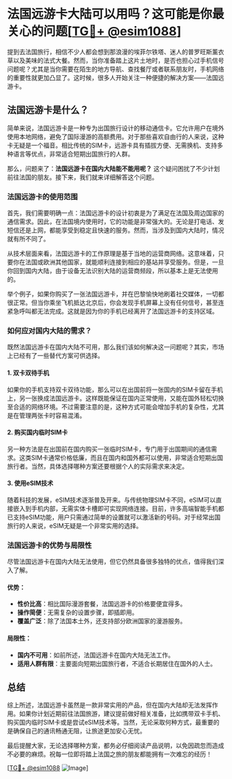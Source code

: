 # 法国远游卡大陆可以用吗？这可能是你最关心的问题[[TG💪+ @esim1088](https://t.me/s/esim1088)]

提到去法国旅行，相信不少人都会想到那浪漫的埃菲尔铁塔、迷人的普罗旺斯薰衣草以及美味的法式大餐。然而，当你准备踏上这片土地时，是否也担心过手机信号问题呢？尤其是当你需要在陌生的地方导航、查找餐厅或者联系朋友时，手机网络的重要性就更加凸显了。这时候，很多人开始关注一种便捷的解决方案——法国远游卡。

## 法国远游卡是什么？

简单来说，法国远游卡是一种专为出国旅行设计的移动通信卡。它允许用户在境外使用本地网络，避免了国际漫游的高额费用。对于那些喜欢自由行的人来说，这种卡无疑是一个福音。相比传统的SIM卡，远游卡具有插拔方便、无需换机、支持多种语言等优点，非常适合短期出国旅行的人群。

那么，问题来了：**法国远游卡在国内大陆能不能用呢？** 这个疑问困扰了不少计划前往法国的朋友。接下来，我们就来详细解答这个问题。

### 法国远游卡的使用范围

首先，我们需要明确一点：法国远游卡的设计初衷是为了满足在法国及周边国家的通信需求。因此，在法国境内使用时，它的功能是非常强大的。无论是打电话、发短信还是上网，都能享受到稳定且快速的服务。然而，当涉及到国内大陆时，情况就有所不同了。

从技术层面来看，法国远游卡的工作原理是基于当地的运营商网络。这意味着，只要你在法国或欧洲其他国家，就能顺利连接到相应的基站并享受服务。但是，一旦你回到国内大陆，由于设备无法识别大陆的运营商频段，所以基本上是无法使用的。

举个例子，如果你购买了一张法国远游卡，并在巴黎愉快地刷着社交媒体，一切都很正常。但当你乘坐飞机抵达北京后，你会发现手机屏幕上没有任何信号，甚至连紧急呼叫都无法完成。这就是因为你的手机已经离开了法国远游卡的支持区域。

### 如何应对国内大陆的需求？

既然法国远游卡在国内大陆不可用，那么我们该如何解决这一问题呢？其实，市场上已经有了一些替代方案可供选择。

#### 1. **双卡双待手机**
如果你的手机支持双卡双待功能，那么可以在出国前将一张国内的SIM卡留在手机上，另一张换成法国远游卡。这样既能保证在国内正常使用，又能在国外轻松切换至合适的网络环境。不过需要注意的是，这种方式可能会增加手机的复杂性，尤其是在管理两张卡时容易混淆。

#### 2. **购买国内临时SIM卡**
另一种方法是在出国前在国内购买一张临时SIM卡，专门用于出国期间的通信需求。这类SIM卡通常价格低廉，而且在国内和国外都可以使用，非常适合短期出国旅行者。当然，具体选择哪种方案还要根据个人的实际需求来决定。

#### 3. **使用eSIM技术**
随着科技的发展，eSIM技术逐渐普及开来。与传统物理SIM卡不同，eSIM可以直接嵌入到手机内部，无需实体卡槽即可实现网络连接。目前，许多高端智能手机都已支持eSIM功能，用户只需通过简单的设置就可以激活新的号码。对于经常出国旅行的人来说，eSIM无疑是一个非常实用的选择。

### 法国远游卡的优势与局限性

尽管法国远游卡在国内大陆无法使用，但它仍然具备很多独特的优点，值得我们深入了解。

#### 优势：
- **性价比高**：相比国际漫游套餐，法国远游卡的价格要便宜得多。
- **操作简便**：无需复杂的设置步骤，即插即用。
- **覆盖广泛**：除了法国本土外，还支持部分欧洲国家的漫游服务。

#### 局限性：
- **国内不可用**：如前所述，法国远游卡在国内大陆无法工作。
- **适用人群有限**：主要面向短期出国旅行者，不适合长期居住在国外的人士。

## 总结

综上所述，法国远游卡虽然是一款非常实用的产品，但在国内大陆却无法发挥作用。如果你计划近期前往法国旅游，建议提前做好相关准备，比如携带双卡手机、购买国内临时SIM卡或是尝试eSIM技术等。当然，无论采取何种方式，最重要的是确保自己的通讯畅通无阻，让旅途更加安心无忧。

最后提醒大家，无论选择哪种方案，都务必仔细阅读产品说明，以免因疏忽而造成不必要的麻烦。祝每一位即将踏上法国之旅的朋友都能拥有一次难忘的经历！

[[TG💪+ @esim1088](https://t.me/s/esim1088) ![Image](https://i.postimg.cc/4NQfJmqS/Snipaste-2025-05-13-00-14-12.png)]